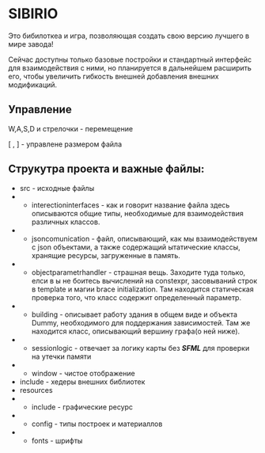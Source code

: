 # SIBIRIO

Это бибилоткеа и игра, позволяющая создать свою версию лучшего в мире завода!

Сейчас доступны только базовые постройки и стандартный интерфейс для взаимодействия с ними, но планируется в дальнейшем расширить его, чтобы увеличить гибкость внешней добавления внешних модификаций.

Управление
---------------------------------------
W,A,S,D и стрелочки - перемещение

[ , ] - управлене размером файла


Струкутра проекта и важные файлы:
--------------------------------------
- src - исходные файлы
- - interectioninterfaces - как и говорит название файла здесь описываются общие типы, необходимые для взаимодействия различных классов.
- - jsoncomunication - файл, описывающий, как мы взаимодействуем с json объектами, а также содержащий ытатические классы, хранящие ресурсы, загруженные в память.
- - objectparametrhandler - страшная вещь. Заходите туда только, елси в ы не боитесь вычислений на constexpr, засовываний строк в template и магии brace initialization. Там находится статическая проверка того, что класс содержит определенный параметр.
- - building - описывает работу здания в общем виде и объекта Dummy, необходимого для поддержания зависимостей. Там же находится класс, описывающий вершину графа(о ней ниже).
- - sessionlogic - отвечает за логику карты без ***SFML*** для проверки на утечки памяти
- - window - чистое отображение
- include - хедеры внешних библиотек
- resources
- - include - графические ресурс
- - config - типы построек и материаллов
- - fonts - шрифты